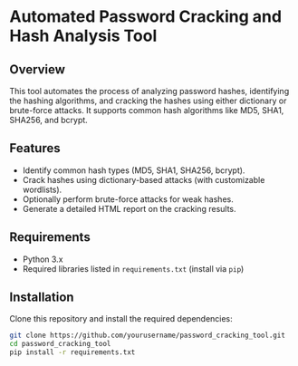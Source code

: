 # Automated Password Cracking and Hash Analysis Tool

## Overview
This tool automates the process of analyzing password hashes, identifying the hashing algorithms, and cracking the hashes using either dictionary or brute-force attacks.
It supports common hash algorithms like MD5, SHA1, SHA256, and bcrypt.

## Features
- Identify common hash types (MD5, SHA1, SHA256, bcrypt).
- Crack hashes using dictionary-based attacks (with customizable wordlists).
- Optionally perform brute-force attacks for weak hashes.
- Generate a detailed HTML report on the cracking results.

## Requirements
- Python 3.x
- Required libraries listed in `requirements.txt` (install via `pip`)

## Installation
Clone this repository and install the required dependencies:

```bash
git clone https://github.com/yourusername/password_cracking_tool.git
cd password_cracking_tool
pip install -r requirements.txt
```
